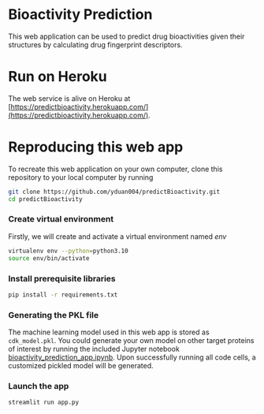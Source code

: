 # Bioactivity Prediction
This web application can be used to predict drug bioactivities given their structures by calculating drug fingerprint descriptors.


# Run on Heroku
The web service is alive on Heroku at [https://predictbioactivity.herokuapp.com/](https://predictbioactivity.herokuapp.com/). 

# Reproducing this web app
To recreate this web application on your own computer, clone this repository to your local computer by running
```sh
git clone https://github.com/yduan004/predictBioactivity.git
cd predictBioactivity
```

### Create virtual environment
Firstly, we will create and activate a virtual environment named *env*
```sh
virtualenv env --python=python3.10
source env/bin/activate 
```
### Install prerequisite libraries

```sh
pip install -r requirements.txt
```

### Generating the PKL file

The machine learning model used in this web app is stored as `cdk_model.pkl`. You could generate your own model on other target proteins of interest by running the included Jupyter notebook [bioactivity_prediction_app.ipynb](https://github.com/yduan004/predictBioactivity/blob/main/bioactivity_prediction_app.ipynb). Upon successfully running all code cells, a customized pickled model will be generated. 

###  Launch the app

```
streamlit run app.py
```
